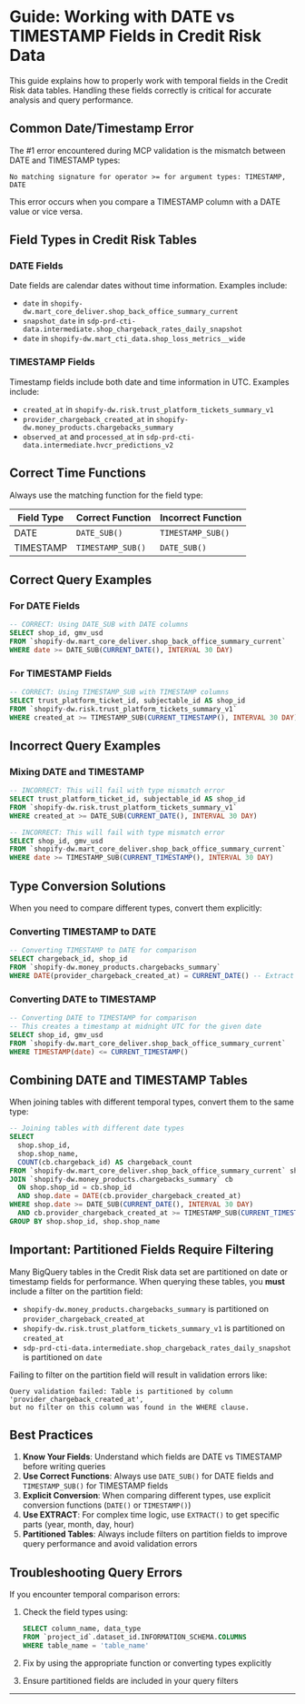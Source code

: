 # Guide: Working with DATE vs TIMESTAMP Fields in Credit Risk Data

This guide explains how to properly work with temporal fields in the Credit Risk data tables. Handling these fields correctly is critical for accurate analysis and query performance.

## Common Date/Timestamp Error

The #1 error encountered during MCP validation is the mismatch between DATE and TIMESTAMP types:

```
No matching signature for operator >= for argument types: TIMESTAMP, DATE
```

This error occurs when you compare a TIMESTAMP column with a DATE value or vice versa.

## Field Types in Credit Risk Tables

### DATE Fields

Date fields are calendar dates without time information. Examples include:

- `date` in `shopify-dw.mart_core_deliver.shop_back_office_summary_current`
- `snapshot_date` in `sdp-prd-cti-data.intermediate.shop_chargeback_rates_daily_snapshot`
- `date` in `shopify-dw.mart_cti_data.shop_loss_metrics__wide`

### TIMESTAMP Fields

Timestamp fields include both date and time information in UTC. Examples include:

- `created_at` in `shopify-dw.risk.trust_platform_tickets_summary_v1`
- `provider_chargeback_created_at` in `shopify-dw.money_products.chargebacks_summary`
- `observed_at` and `processed_at` in `sdp-prd-cti-data.intermediate.hvcr_predictions_v2`

## Correct Time Functions

Always use the matching function for the field type:

| Field Type | Correct Function | Incorrect Function |
|------------|------------------|--------------------|
| DATE | `DATE_SUB()` | `TIMESTAMP_SUB()` |
| TIMESTAMP | `TIMESTAMP_SUB()` | `DATE_SUB()` |

## Correct Query Examples

### For DATE Fields

```sql
-- CORRECT: Using DATE_SUB with DATE columns
SELECT shop_id, gmv_usd
FROM `shopify-dw.mart_core_deliver.shop_back_office_summary_current`
WHERE date >= DATE_SUB(CURRENT_DATE(), INTERVAL 30 DAY)
```

### For TIMESTAMP Fields

```sql
-- CORRECT: Using TIMESTAMP_SUB with TIMESTAMP columns
SELECT trust_platform_ticket_id, subjectable_id AS shop_id
FROM `shopify-dw.risk.trust_platform_tickets_summary_v1`
WHERE created_at >= TIMESTAMP_SUB(CURRENT_TIMESTAMP(), INTERVAL 30 DAY)
```

## Incorrect Query Examples

### Mixing DATE and TIMESTAMP

```sql
-- INCORRECT: This will fail with type mismatch error
SELECT trust_platform_ticket_id, subjectable_id AS shop_id
FROM `shopify-dw.risk.trust_platform_tickets_summary_v1`
WHERE created_at >= DATE_SUB(CURRENT_DATE(), INTERVAL 30 DAY)
```

```sql
-- INCORRECT: This will fail with type mismatch error
SELECT shop_id, gmv_usd
FROM `shopify-dw.mart_core_deliver.shop_back_office_summary_current`
WHERE date >= TIMESTAMP_SUB(CURRENT_TIMESTAMP(), INTERVAL 30 DAY)
```

## Type Conversion Solutions

When you need to compare different types, convert them explicitly:

### Converting TIMESTAMP to DATE

```sql
-- Converting TIMESTAMP to DATE for comparison
SELECT chargeback_id, shop_id
FROM `shopify-dw.money_products.chargebacks_summary`
WHERE DATE(provider_chargeback_created_at) = CURRENT_DATE() -- Extract date portion
```

### Converting DATE to TIMESTAMP

```sql
-- Converting DATE to TIMESTAMP for comparison
-- This creates a timestamp at midnight UTC for the given date
SELECT shop_id, gmv_usd
FROM `shopify-dw.mart_core_deliver.shop_back_office_summary_current`
WHERE TIMESTAMP(date) <= CURRENT_TIMESTAMP()
```

## Combining DATE and TIMESTAMP Tables

When joining tables with different temporal types, convert them to the same type:

```sql
-- Joining tables with different date types
SELECT
  shop.shop_id,
  shop.shop_name,
  COUNT(cb.chargeback_id) AS chargeback_count
FROM `shopify-dw.mart_core_deliver.shop_back_office_summary_current` shop
JOIN `shopify-dw.money_products.chargebacks_summary` cb
  ON shop.shop_id = cb.shop_id
  AND shop.date = DATE(cb.provider_chargeback_created_at)
WHERE shop.date >= DATE_SUB(CURRENT_DATE(), INTERVAL 30 DAY)
  AND cb.provider_chargeback_created_at >= TIMESTAMP_SUB(CURRENT_TIMESTAMP(), INTERVAL 90 DAY) -- Filter on partition field
GROUP BY shop.shop_id, shop.shop_name
```

## Important: Partitioned Fields Require Filtering

Many BigQuery tables in the Credit Risk data set are partitioned on date or timestamp fields for performance. When querying these tables, you **must** include a filter on the partition field:

- `shopify-dw.money_products.chargebacks_summary` is partitioned on `provider_chargeback_created_at`
- `shopify-dw.risk.trust_platform_tickets_summary_v1` is partitioned on `created_at`
- `sdp-prd-cti-data.intermediate.shop_chargeback_rates_daily_snapshot` is partitioned on `date`

Failing to filter on the partition field will result in validation errors like:

```
Query validation failed: Table is partitioned by column 'provider_chargeback_created_at', 
but no filter on this column was found in the WHERE clause.
```

## Best Practices

1. **Know Your Fields**: Understand which fields are DATE vs TIMESTAMP before writing queries
2. **Use Correct Functions**: Always use `DATE_SUB()` for DATE fields and `TIMESTAMP_SUB()` for TIMESTAMP fields
3. **Explicit Conversion**: When comparing different types, use explicit conversion functions (`DATE()` or `TIMESTAMP()`)
4. **Use EXTRACT**: For complex time logic, use `EXTRACT()` to get specific parts (year, month, day, hour)
5. **Partitioned Tables**: Always include filters on partition fields to improve query performance and avoid validation errors

## Troubleshooting Query Errors

If you encounter temporal comparison errors:

1. Check the field types using:
   ```sql
   SELECT column_name, data_type
   FROM `project_id`.dataset_id.INFORMATION_SCHEMA.COLUMNS
   WHERE table_name = 'table_name'
   ```

2. Fix by using the appropriate function or converting types explicitly
3. Ensure partitioned fields are included in your query filters

---